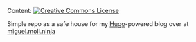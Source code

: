 Content: <a rel="license" href="http://creativecommons.org/licenses/by-nc-sa/4.0/"><img alt="Creative Commons License" style="border-width:0" src="https://i.creativecommons.org/l/by-nc-sa/4.0/88x31.png" /></a><br />

Simple repo as a safe house for my [Hugo](https://gohugo.io)-powered blog over at [miguel.moll.ninja](https://miguel.moll.ninja)
